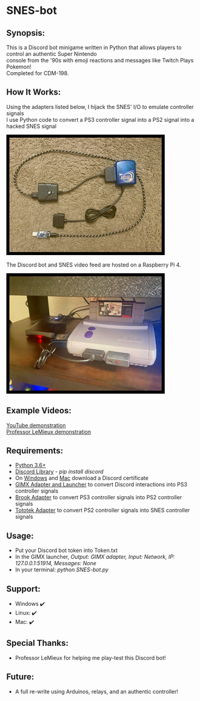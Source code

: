 # SNES-bot

## Synopsis:
This is a Discord bot minigame written in Python that allows players to control an authentic Super Nintendo  
console from the '90s with emoji reactions and messages like Twitch Plays Pokemon!  
Completed for CDM-198.

## How It Works:
Using the adapters listed below, I hijack the SNES' I/O to emulate controller signals  
I use Python code to convert a PS3 controller signal into a PS2 signal into a hacked SNES signal

![](Images/Border1.png)

The Discord bot and SNES video feed are hosted on a Raspberry Pi 4.

![](Images/Border2.png)

## Example Videos:
[YouTube demonstration](https://youtu.be/RbavAC5LDEk?t=463)  
[Professor LeMieux demonstration](https://www.youtube.com/watch?v=mZoVbxi-5-Y&t=15762s)

## Requirements:
* [Python 3.6+](https://www.python.org/)
* [Discord Library](https://pypi.org/project/discord.py/) - *pip install discord*
* On [Windows](https://www.codegrepper.com/code-examples/whatever/discord+ssl+certificate+error) and [Mac](https://pastebin.com/8Cs0C8c4) download a Discord certificate
* [GIMX Adapter and Launcher](https://blog.gimx.fr/product/gimx-adapter/) to convert Discord interactions into PS3 controller signals
* [Brook Adapter](https://www.amazon.com/BROOK-GAME-CONTROLLER-SUPER-CONVERTER/dp/B07543W7XS) to convert PS3 controller signals into PS2 controller signals
* [Tototek Adapter](http://www.tototek.com/store/index.php?main_page=product_info&products_id=53) to convert PS2 controller signals into SNES controller signals

## Usage:
* Put your Discord bot token into Token.txt
* In the GIMX launcher, *Output: GIMX adapter, Input: Network, IP: 127.0.0.1:51914, Messages: None*
* In your terminal: *python SNES-bot.py*

## Support:
* Windows :heavy_check_mark:
* Linux: :heavy_check_mark:
* Mac: :heavy_check_mark:

## Special Thanks:
* Professor LeMieux for helping me play-test this Discord bot!

## Future:
* A full re-write using Arduinos, relays, and an authentic controller!
